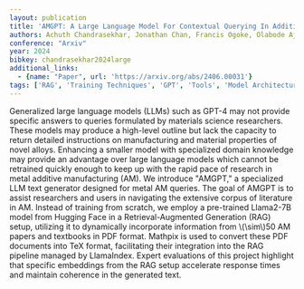 ```yaml
---
layout: publication
title: 'AMGPT: A Large Language Model For Contextual Querying In Additive Manufacturing'
authors: Achuth Chandrasekhar, Jonathan Chan, Francis Ogoke, Olabode Ajenifujah, Amir Barati Farimani
conference: "Arxiv"
year: 2024
bibkey: chandrasekhar2024large
additional_links:
  - {name: "Paper", url: 'https://arxiv.org/abs/2406.00031'}
tags: ['RAG', 'Training Techniques', 'GPT', 'Tools', 'Model Architecture']
---
```

Generalized large language models (LLMs) such as GPT-4 may not provide
specific answers to queries formulated by materials science researchers. These
models may produce a high-level outline but lack the capacity to return
detailed instructions on manufacturing and material properties of novel alloys.
Enhancing a smaller model with specialized domain knowledge may provide an
advantage over large language models which cannot be retrained quickly enough
to keep up with the rapid pace of research in metal additive manufacturing
(AM). We introduce "AMGPT," a specialized LLM text generator designed for metal
AM queries. The goal of AMGPT is to assist researchers and users in navigating
the extensive corpus of literature in AM. Instead of training from scratch, we
employ a pre-trained Llama2-7B model from Hugging Face in a Retrieval-Augmented
Generation (RAG) setup, utilizing it to dynamically incorporate information
from \\(\sim\\)50 AM papers and textbooks in PDF format. Mathpix is used to convert
these PDF documents into TeX format, facilitating their integration into the
RAG pipeline managed by LlamaIndex. Expert evaluations of this project
highlight that specific embeddings from the RAG setup accelerate response times
and maintain coherence in the generated text.
